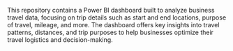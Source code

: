 This repository contains a Power BI dashboard built to analyze business travel data, focusing on trip details such as start and end locations, purpose of travel, mileage, and more. The dashboard offers key insights into travel patterns, distances, and trip purposes to help businesses optimize their travel logistics and decision-making.
